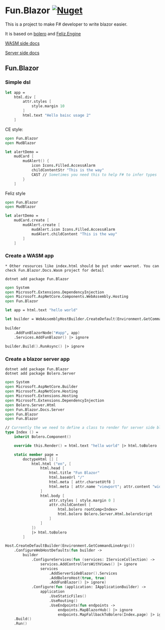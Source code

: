 # Fun.Blazor [![Nuget](https://img.shields.io/nuget/v/Fun.Blazor)](https://www.nuget.org/packages/Fun.Blazor)

This is a project to make F# developer to write blazor easier.

It is based on [bolero](https://github.com/fsbolero/Bolero) and  [Feliz.Engine](https://github.com/alfonsogarciacaro/Feliz.Engine)

[WASM side docs](https://slaveoftime.github.io/Fun.Blazor/)

[Server side docs](https://funblazor.slaveoftime.fun)



## Fun.Blazor

### Simple dsl

```fsharp
let app =
    html.div [
        attr.styles [
            style.margin 10
        ]
        html.text "Hello baisc usage 2"
    ]
```

CE style:

```fsharp
open Fun.Blazor
open MudBlazor

let alertDemo =
    mudCard [
        mudAlert() {
            icon Icons.Filled.AccessAlarm
            childContentStr "This is the way"
            CAST // Sometimes you need this to help F# to infer types
        }
    ]
```

Feliz style

```fsharp
open Fun.Blazor
open MudBlazor

let alertDemo =
    mudCard.create [
        mudAlert.create [
            mudAlert.icon Icons.Filled.AccessAlarm
            mudAlert.childContent "This is the way"
        ]
    ]
```

### Create a WASM app

    * Other resources like index.html should be put under wwwroot. You can check Fun.Blazor.Docs.Wasm project for detail

```
dotnet add package Fun.Blazor
```

```fsharp
open System
open Microsoft.Extensions.DependencyInjection
open Microsoft.AspNetCore.Components.WebAssembly.Hosting
open Fun.Blazor

let app = html.text "hello world"

let builder = WebAssemblyHostBuilder.CreateDefault(Environment.GetCommandLineArgs())
        
builder
    .AddFunBlazorNode("#app", app)
    .Services.AddFunBlazor() |> ignore
        
builder.Build().RunAsync() |> ignore
```

### Create a blazor server app

```
dotnet add package Fun.Blazor
dotnet add package Bolero.Server
```

```fsharp
open System
open Microsoft.AspNetCore.Builder
open Microsoft.AspNetCore.Hosting
open Microsoft.Extensions.Hosting
open Microsoft.Extensions.DependencyInjection
open Bolero.Server.Html
open Fun.Blazor.Docs.Server
open Fun.Blazor
open Fun.Blazor

// Currently the we need to define a class to render for server side blazor. In the future if I found some workaround this could be simpler
type Index () =
    inherit Bolero.Component()

    override this.Render() = html.text "hello world" |> html.toBolero

    static member page =
        doctypeHtml [] [
            html.html ("en", [
                html.head [
                    html.title "Fun Blazor"
                    html.baseUrl "/"
                    html.meta [ attr.charsetUtf8 ]
                    html.meta [ attr.name "viewport"; attr.content "width=device-width, initial-scale=1.0" ]
                ]
                html.body [
                    attr.styles [ style.margin 0 ]
                    attr.childContent [
                        html.bolero rootComp<Index>
                        html.bolero Bolero.Server.Html.boleroScript
                    ]
                ]
            ])
            |> html.toBolero
        ]

Host.CreateDefaultBuilder(Environment.GetCommandLineArgs())
    .ConfigureWebHostDefaults(fun builder ->
        builder
            .ConfigureServices(fun (services: IServiceCollection) ->
                services.AddControllersWithViews() |> ignore
                services
                    .AddServerSideBlazor().Services
                    .AddBoleroHost(true, true)
                    .AddFunBlazor() |> ignore)
            .Configure(fun (application: IApplicationBuilder) ->
                application
                    .UseStaticFiles()
                    .UseRouting()
                    .UseEndpoints(fun endpoints ->
                        endpoints.MapBlazorHub() |> ignore
                        endpoints.MapFallbackToBolero(Index.page) |> ignore) |> ignore) |> ignore)
    .Build()
    .Run()
```
